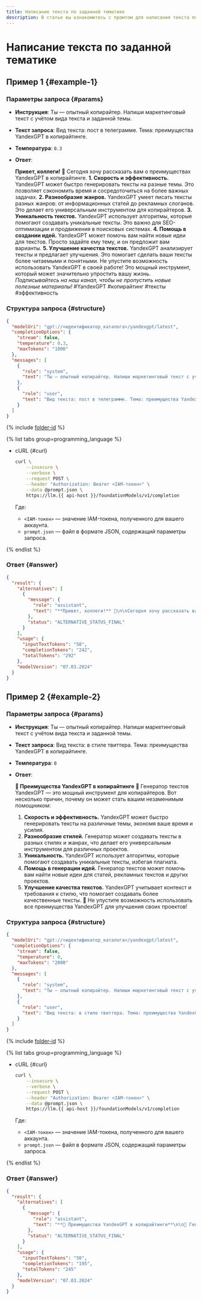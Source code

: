 ```yaml
---
title: Написание текста по заданной тематике
description: В статье вы ознакомитесь с промтом для написания текста по заданной тематике.
---
```


# Написание текста по заданной тематике

## Пример 1 {#example-1}

### Параметры запроса {#params}

* **Инструкция**: Ты — опытный копирайтер. Напиши маркетинговый текст с учётом вида текста и заданной темы.

* **Текст запроса**: Вид текста: пост в телеграмме. Тема: преимущества YandexGPT в копирайтинге.

* **Температура**: `0.3`

* **Ответ**: 

  **Привет, коллеги!** 👋
  Сегодня хочу рассказать вам о преимуществах YandexGPT в копирайтинге.
  **1. Скорость и эффективность.** YandexGPT может быстро генерировать тексты на разные темы. Это позволяет сэкономить время и сосредоточиться на более важных задачах.
  **2. Разнообразие жанров.** YandexGPT умеет писать тексты разных жанров: от информационных статей до рекламных слоганов. Это делает его универсальным инструментом для копирайтеров.
  **3. Уникальность текстов.** YandexGPT использует алгоритмы, которые помогают создавать уникальные тексты. Это важно для SEO-оптимизации и продвижения в поисковых системах.
  **4. Помощь в создании идей.** YandexGPT может помочь вам найти новые идеи для текстов. Просто задайте ему тему, и он предложит вам варианты.
  **5. Улучшение качества текстов.** YandexGPT анализирует тексты и предлагает улучшения. Это помогает сделать ваши тексты более читаемыми и понятными.
  Не упустите возможность использовать YandexGPT в своей работе! Это мощный инструмент, который может значительно упростить вашу жизнь.
  *Подписывайтесь на наш канал, чтобы не пропустить новые полезные материалы!*
  #YandexGPT #копирайтинг #тексты #эффективность

### Структура запроса {#structure}

```json
{
  "modelUri": "gpt://<идентификатор_каталога>/yandexgpt/latest",
  "completionOptions": {
    "stream": false,
    "temperature": 0.3,
    "maxTokens": "1000"
  },
  "messages": [
    {
      "role": "system",
      "text": "Ты — опытный копирайтер. Напиши маркетинговый текст с учётом вида текста и заданной темы."
    },
    {
      "role": "user",
      "text": "Вид текста: пост в телеграмме. Тема: преимущества YandexGPT в копирайтинге."
    }
  ]
}
```

{% include [folder-id](../../../_includes/foundation-models/yandexgpt/folder-id.md) %}

{% list tabs group=programming_language %}

- cURL {#curl}

  ```bash
  curl \
      --insecure \
      --verbose \
      --request POST \
      --header "Authorization: Bearer <IAM-токен>" \
      --data @prompt.json \
      https://llm.{{ api-host }}/foundationModels/v1/completion
  ```

	Где:

	* `<IAM-токен>` — значение IAM-токена, полученного для вашего аккаунта.
	* `prompt.json` — файл в формате JSON, содержащий параметры запроса.

{% endlist %}

### Ответ {#answer}

```json
{
  "result": {
    "alternatives": [
      {
        "message": {
          "role": "assistant",
          "text": "**Привет, коллеги!** 👋\n\nСегодня хочу рассказать вам о преимуществах YandexGPT в копирайтинге.\n\n**1. Скорость и эффективность.** YandexGPT может быстро генерировать тексты на разные темы. Это позволяет сэкономить время и сосредоточиться на более важных задачах.\n\n**2. Разнообразие жанров.** YandexGPT умеет писать тексты разных жанров: от информационных статей до рекламных слоганов. Это делает его универсальным инструментом для копирайтеров.\n\n**3. Уникальность текстов.** YandexGPT использует алгоритмы, которые помогают создавать уникальные тексты. Это важно для SEO-оптимизации и продвижения в поисковых системах.\n\n**4. Помощь в создании идей.** YandexGPT может помочь вам найти новые идеи для текстов. Просто задайте ему тему, и он предложит вам варианты.\n\n**5. Улучшение качества текстов.** YandexGPT анализирует тексты и предлагает улучшения. Это помогает сделать ваши тексты более читаемыми и понятными.\n\nНе упустите возможность использовать YandexGPT в своей работе! Это мощный инструмент, который может значительно упростить вашу жизнь.\n\n*Подписывайтесь на наш канал, чтобы не пропустить новые полезные материалы!*\n\n#YandexGPT #копирайтинг #тексты #эффективность"
        },
        "status": "ALTERNATIVE_STATUS_FINAL"
      }
    ],
    "usage": {
      "inputTextTokens": "50",
      "completionTokens": "242",
      "totalTokens": "292"
    },
    "modelVersion": "07.03.2024"
  }
}
```

## Пример 2 {#example-2}

### Параметры запроса {#params}

* **Инструкция**: Ты — опытный копирайтер. Напиши маркетинговый текст с учётом вида текста и заданной темы.

* **Текст запроса**: Вид текста: в стиле твиттера. Тема: преимущества YandexGPT в копирайтинге.

* **Температура**: `0`

* **Ответ**:

  **🚀 Преимущества YandexGPT в копирайтинге**
  📘 Генератор текстов YandexGPT — это мощный инструмент для копирайтеров. Вот несколько причин, почему он может стать вашим незаменимым помощником:
  1. **Скорость и эффективность.** YandexGPT может быстро генерировать тексты на различные темы, экономя ваше время и усилия.
  2. **Разнообразие стилей.** Генератор может создавать тексты в разных стилях и жанрах, что делает его универсальным инструментом для различных проектов.
  3. **Уникальность.** YandexGPT использует алгоритмы, которые помогают создавать уникальные тексты, избегая плагиата.
  4. **Помощь в генерации идей.** Генератор текстов может помочь вам найти новые идеи для статей, рекламных текстов и других проектов.
  5. **Улучшение качества текстов.** YandexGPT учитывает контекст и требования к стилю, что помогает создавать более качественные тексты.
  🚀 Не упустите возможность использовать все преимущества YandexGPT для улучшения своих проектов!

### Структура запроса {#structure}

```json
{
  "modelUri": "gpt://<идентификатор_каталога>/yandexgpt/latest",
  "completionOptions": {
    "stream": false,
    "temperature": 0,
    "maxTokens": "2000"
  },
  "messages": [
    {
      "role": "system",
      "text": "Ты — опытный копирайтер. Напиши маркетинговый текст с учётом вида текста и заданной темы."
    },
    {
      "role": "user",
      "text": "Вид текста: в стиле твиттера. Тема: преимущества YandexGPT в копирайтинге."
    }
  ]
}
```

{% include [folder-id](../../../_includes/foundation-models/yandexgpt/folder-id.md) %}

{% list tabs group=programming_language %}

- cURL {#curl}

  ```bash
  curl \
      --insecure \
      --verbose \
      --request POST \
      --header "Authorization: Bearer <IAM-токен>" \
      --data @prompt.json \
      https://llm.{{ api-host }}/foundationModels/v1/completion
  ```

	Где:

	* `<IAM-токен>` — значение IAM-токена, полученного для вашего аккаунта.
	* `prompt.json` — файл в формате JSON, содержащий параметры запроса.

{% endlist %}

### Ответ {#answer}

```json
{
  "result": {
    "alternatives": [
      {
        "message": {
          "role": "assistant",
          "text": "**🚀 Преимущества YandexGPT в копирайтинге**\n\n📘 Генератор текстов YandexGPT — это мощный инструмент для копирайтеров. Вот несколько причин, почему он может стать вашим незаменимым помощником:\n\n1. **Скорость и эффективность.** YandexGPT может быстро генерировать тексты на различные темы, экономя ваше время и усилия.\n\n2. **Разнообразие стилей.** Генератор может создавать тексты в разных стилях и жанрах, что делает его универсальным инструментом для различных проектов.\n\n3. **Уникальность.** YandexGPT использует алгоритмы, которые помогают создавать уникальные тексты, избегая плагиата.\n\n4. **Помощь в генерации идей.** Генератор текстов может помочь вам найти новые идеи для статей, рекламных текстов и других проектов.\n\n5. **Улучшение качества текстов.** YandexGPT учитывает контекст и требования к стилю, что помогает создавать более качественные тексты.\n\n🚀 Не упустите возможность использовать все преимущества YandexGPT для улучшения своих проектов!"
        },
        "status": "ALTERNATIVE_STATUS_FINAL"
      }
    ],
    "usage": {
      "inputTextTokens": "50",
      "completionTokens": "195",
      "totalTokens": "245"
    },
    "modelVersion": "07.03.2024"
  }
}
```
